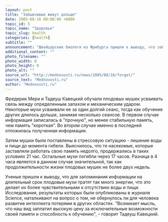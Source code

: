 ```yaml
---
layout: post
title: "Забывчивые живут дольше"
date: 2005-08-16 00:00:00 +0000
topic_id: 5
topic_name: "Здоровье"
topic_slug: health
categories: [health]
subtitle: ""
announcement: "Швейцарские биологи из Фрибурга пришли к выводу, что забывчивость - то есть более \"короткая\" память - является залогом долгожительства, пишет газета Tribune de Gen&#275;ve в статье, перевод которой публикует Inopressa."
additional_content: ""
photo_filename: ""
photo_width: 0
photo_height: 0
photo_alt: ""
source_url: "http://mednovosti.ru/news/2005/08/16/forget/"
source_text: "Mednovosti.ru"
author: "Mednovosti.ru"
---
```

Фредерик Мери и Тадеуш Кавецкий обучали плодовых мушек усваивать связь между определенным запахом и механическим ударом. Некоторые мухи усваивали ее за один долгий сеанс, тогда как обучение других длилось дольше, занимая несколько сеансов. В первом случае информация записалась в "прочную", но менее стабильную память, чем память "короткая". Во втором случае именно в последней отложилась полученная информация.

Затем мушки были поставлены в стрессовую ситуацию - лишение воды и пищи до момента гибели. Выяснилось, что те насекомые, которые заставляли работать свою память недолго, продержались в таких условиях 21 час. Остальные мухи погибли через 17 часов. Разница в 4 часа является в данном случае значительной, так как продолжительности жизни плодовых мушек не более двух недель.

Ученые пришли к выводу, что для запоминания информации на длительный срок плодовые мухи тратят так много энергии, что это делает их более чувствительными к отсутствию воды и пищи. Исследования, результаты которых были опубликованы в журнале Science, наталкивают на вопрос о том, не обернулось ли для человека развитие интеллекта потерями в других областях. "Возникает мысль, что наш вид заплатил высокую цену за исключительные возможности своей памяти и способность к обучению", – говорит Тадеуш Кавецкий.

